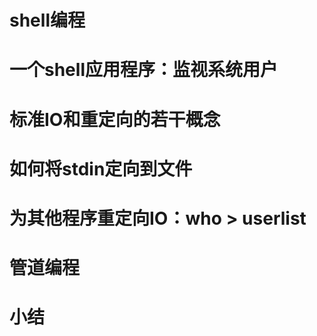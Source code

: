 
# shell编程

# 一个shell应用程序：监视系统用户

# 标准IO和重定向的若干概念

# 如何将stdin定向到文件

# 为其他程序重定向IO：who > userlist

# 管道编程

# 小结
